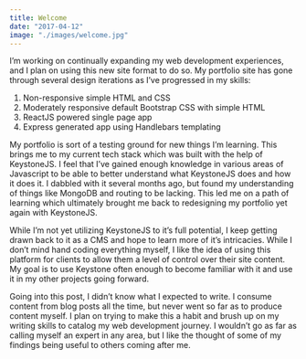 ```yaml
---
title: Welcome
date: "2017-04-12"
image: "./images/welcome.jpg"
---
```


I’m working on continually expanding my web development experiences, and I plan on using this new site format to do so. My portfolio site has gone through several design iterations as I’ve progressed in my skills:

1. Non-responsive simple HTML and CSS
2. Moderately responsive default Bootstrap CSS with simple HTML
3. ReactJS powered single page app
4. Express generated app using Handlebars templating

My portfolio is sort of a testing ground for new things I’m learning. This brings me to my current tech stack which was built with the help of KeystoneJS. I feel that I’ve gained enough knowledge in various areas of Javascript to be able to better understand what KeystoneJS does and how it does it. I dabbled with it several months ago, but found my understanding of things like MongoDB and routing to be lacking. This led me on a path of learning which ultimately brought me back to redesigning my portfolio yet again with KeystoneJS.

While I’m not yet utilizing KeystoneJS to it’s full potential, I keep getting drawn back to it as a CMS and hope to learn more of it’s intricacies. While I don’t mind hand coding everything myself, I like the idea of using this platform for clients to allow them a level of control over their site content. My goal is to use Keystone often enough to become familiar with it and use it in my other projects going forward.

Going into this post, I didn’t know what I expected to write. I consume content from blog posts all the time, but never went so far as to produce content myself. I plan on trying to make this a habit and brush up on my writing skills to catalog my web development journey. I wouldn’t go as far as calling myself an expert in any area, but I like the thought of some of my findings being useful to others coming after me.